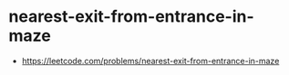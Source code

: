 # nearest-exit-from-entrance-in-maze
- https://leetcode.com/problems/nearest-exit-from-entrance-in-maze
